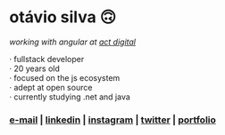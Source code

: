 # otávio silva 🙃

_working with angular at [act digital](https://actdigital.com/)_

 · fullstack developer <br>
 · 20 years old <br>
 · focused on the js ecosystem <br>
 · adept at open source <br>
 · currently studying .net and java


### [e-mail](mailto:otaviosilva2632@gmail.com) | [linkedin](https://www.linkedin.com/in/otaviosilva02) | [instagram](https://www.instagram.com/_otaviothor) | [twitter](https://twitter.com/otaviothor_) | [portfolio](https://www.otaviosilva.dev/)
